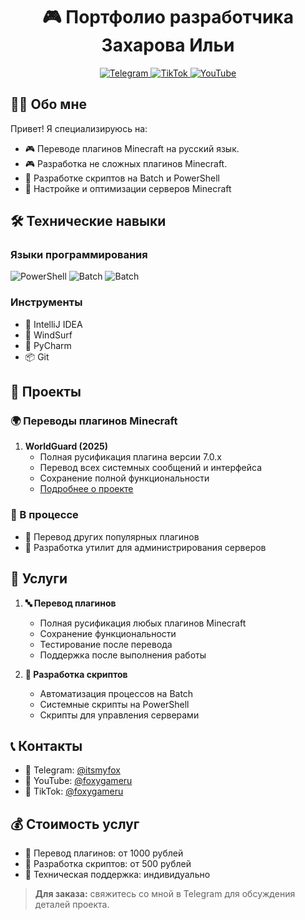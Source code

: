 <h1 align="center">🎮 Портфолио разработчика Захарова Ильи</h1>

<div align="center">
  <div id="badges">
    <a href="https://t.me/itsmyfox">
      <img src="https://img.shields.io/badge/Telegram-2CA5E0?style=for-the-badge&logo=telegram&logoColor=white" alt="Telegram"/>
    </a>
    <a href="https://www.tiktok.com/@foxygameru?is_from_webapp=1&sender_device=pc">
      <img src="https://img.shields.io/badge/TikTok-000000?style=for-the-badge&logo=tiktok&logoColor=white" alt="TikTok"/>
    </a>
    <a href="https://www.youtube.com/@foxygameru">
      <img src="https://img.shields.io/badge/YouTube-FF0000?style=for-the-badge&logo=youtube&logoColor=white" alt="YouTube"/>
    </a>
  </div>
</div>

## 👨‍💻 Обо мне

Привет! Я специализируюсь на:
- 🎮 Переводе плагинов Minecraft на русский язык.
- 🎮 Разработка не сложных плагинов Minecraft.
- 📜 Разработке скриптов на Batch и PowerShell
- 🔧 Настройке и оптимизации серверов Minecraft

## 🛠️ Технические навыки

### Языки программирования
![PowerShell](https://img.shields.io/badge/PowerShell-%235391FE.svg?style=for-the-badge&logo=powershell&logoColor=white)
![Batch](https://img.shields.io/badge/Batch-%23000000.svg?style=for-the-badge&logo=windows&logoColor=white)
![Batch](https://img.shields.io/badge/Python-FFD43B?style=for-the-badge&logo=python&logoColor=blue)

### Инструменты
- 🔧 IntelliJ IDEA
- 🔧 WindSurf
- 🔧 PyCharm
- 📦 Git

## 🎯 Проекты

### 🌍 Переводы плагинов Minecraft

1. **WorldGuard (2025)**
   - Полная русификация плагина версии 7.0.x
   - Перевод всех системных сообщений и интерфейса
   - Сохранение полной функциональности
   - [Подробнее о проекте](https://github.com/itsmyfox/WorldGuard-RUS-1.21.4/blob/main/README.md)

### 🔄 В процессе
- 🚧 Перевод других популярных плагинов
- 🔨 Разработка утилит для администрирования серверов

## 💼 Услуги

1. **🔤 Перевод плагинов**
   - Полная русификация любых плагинов Minecraft
   - Сохранение функциональности
   - Тестирование после перевода
   - Поддержка после выполнения работы

2. **📜 Разработка скриптов**
   - Автоматизация процессов на Batch
   - Системные скрипты на PowerShell
   - Скрипты для управления серверами

## 📞 Контакты

- 📱 Telegram: [@itsmyfox](https://t.me/itsmyfox)
- 🎥 YouTube: [@foxygameru](https://www.youtube.com/@foxygameru)
- 🎵 TikTok: [@foxygameru](https://www.tiktok.com/@foxygameru)

## 💰 Стоимость услуг

- 💎 Перевод плагинов: от 1000 рублей
- 📜 Разработка скриптов: от 500 рублей
- 🔧 Техническая поддержка: индивидуально

> **Для заказа:** свяжитесь со мной в Telegram для обсуждения деталей проекта.

